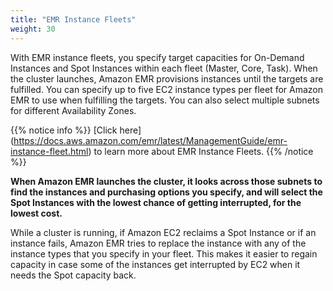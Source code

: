 ```yaml
---
title: "EMR Instance Fleets"
weight: 30
---
```


With EMR instance fleets, you specify target capacities for On-Demand Instances and Spot Instances within each fleet (Master, Core, Task). When the cluster launches, Amazon EMR provisions instances until the targets are fulfilled. You can specify up to five EC2 instance types per fleet for Amazon EMR to use when fulfilling the targets. You can also select multiple subnets for different Availability Zones.

{{% notice info %}}
[Click here] (https://docs.aws.amazon.com/emr/latest/ManagementGuide/emr-instance-fleet.html) to learn more about EMR Instance Fleets.
{{% /notice %}}

**When Amazon EMR launches the cluster, it looks across those subnets to find the instances and purchasing options you specify, and will select the Spot Instances with the lowest chance of getting interrupted, for the lowest cost.**


While a cluster is running, if Amazon EC2 reclaims a Spot Instance or if an instance fails, Amazon EMR tries to replace the instance with any of the instance types that you specify in your fleet. This makes it easier to regain capacity in case some of the instances get interrupted by EC2 when it needs the Spot capacity back.